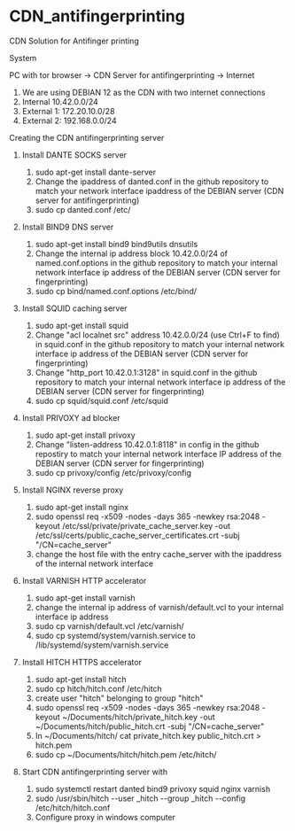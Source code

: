 # CDN_antifingerprinting
CDN Solution for Antifinger printing

System

PC with tor browser -> CDN Server for antifingerprinting -> Internet 

1. We are using DEBIAN 12 as the CDN with two internet connections
2. Internal 10.42.0.0/24
3. External 1: 172.20.10.0/28
4. External 2: 192.168.0.0/24 

Creating the CDN antifingerprinting server 
1. Install DANTE SOCKS server
   1. sudo apt-get install dante-server
   2. Change the ipaddress of danted.conf in the github repository to match your network interface ipaddress of the DEBIAN server (CDN server for antifingerprinting)
   3. sudo cp danted.conf /etc/
  
2. Install BIND9 DNS server
   1. sudo apt-get install bind9 bind9utils dnsutils
   2. Change the internal ip address block 10.42.0.0/24 of named.conf.options in the github repository to match your internal network interface ip address of the DEBIAN server (CDN server for fingerprinting)
   3. sudo cp bind/named.conf.options /etc/bind/
  
3. Install SQUID caching server
   1. sudo apt-get install squid
   2. Change "acl localnet src" address 10.42.0.0/24 (use Ctrl+F to find) in squid.conf in the github repository to match your internal network interface ip address of the DEBIAN server (CDN server for fingerprinting)
   3. Change "http_port 10.42.0.1:3128" in squid.conf in the github repository to match your internal network interface ip address of the DEBIAN server (CDN server for fingerprinting)
   4. sudo cp squid/squid.conf /etc/squid

4. Install PRIVOXY ad blocker
   1. sudo apt-get install privoxy
   2. Change "listen-address 10.42.0.1:8118" in config in the github repostiry to match your internal network interface IP address of the DEBIAN server (CDN server for fingerprinting)
   3. sudo cp privoxy/config /etc/privoxy/config
  
5. Install NGINX reverse proxy
   1. sudo apt-get install nginx
   2. sudo openssl req -x509 -nodes -days 365 -newkey rsa:2048 -keyout /etc/ssl/private/private_cache_server.key -out /etc/ssl/certs/public_cache_server_certificates.crt -subj "/CN=cache_server"
   3. change the host file with the entry cache_server with the ipaddress of the internal network interface
  
6. Install VARNISH HTTP accelerator
   1. sudo apt-get install varnish
   2. change the internal ip address of varnish/default.vcl to your internal interface ip address
   3. sudo cp varnish/default.vcl /etc/varnish/
   4. sudo cp systemd/system/varnish.service to /lib/systemd/system/varnish.service

7. Install HITCH HTTPS accelerator
   1. sudo apt-get install hitch
   2. sudo cp hitch/hitch.conf /etc/hitch
   3. create user "hitch" belonging to group "hitch"
   4. sudo openssl req -x509 -nodes -days 365 -newkey rsa:2048 -keyout ~/Documents/hitch/private_hitch.key -out ~/Documents/hitch/public_hitch.crt -subj "/CN=cache_server"
   5. In ~/Documents/hitch/ cat private_hitch.key public_hitch.crt > hitch.pem
   6. sudo cp ~/Documents/hitch/hitch.pem /etc/hitch/
  
8. Start CDN antifingerprinting server with
   1. sudo systemctl restart danted bind9 privoxy squid nginx varnish 
   2. sudo  /usr/sbin/hitch --user _hitch --group _hitch --config /etc/hitch/hitch.conf
   3. Configure proxy in windows computer 
